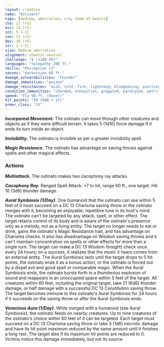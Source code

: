 ```yaml
---
layout: creature
name: "Ostinato"
tags: [medium, aberration, cr4, tome-of-beasts]
cha: 17 (+3)
wis: 12 (+1)
int: 5 (-3)
con: 15 (+2)
dex: 20 (+5)
str: 1 (-5)
size: Medium aberration
alignment: chaotic neutral
challenge: "4 (1100 XP)"
languages: "telepathy 200 ft."
skills: "Perception +3"
senses: "darkvision 60 ft."
damage_vulnerabilities: "thunder"
damage_immunities: "poison"
damage_resistances: "acid, cold, fire, lightning; bludgeoning, piercing, and slashing from nonmagical weapons"
condition_immunities: "charmed, exhaustion, grappled, paralyzed, petrified, poisoned, prone, restrained, unconscious"
speed: "fly 50 ft. (hover)"
hit_points: "39 (6d8 + 12)"
armor_class: "15"
---
```


***Incorporeal Movement.*** The ostinato can move through other creatures and objects as if they were difficult terrain. It takes 5 (1d10) force damage if it ends its turn inside an object.

***Invisibility.*** The ostinato is invisible as per a greater invisibility spell.

***Magic Resistance.*** The ostinato has advantage on saving throws against spells and other magical effects.

### Actions

***Multiattack.*** The ostinato makes two cacophony ray attacks.

***Cacophony Ray.*** Ranged Spell Attack: +7 to hit, range 60 ft., one target. Hit: 10 (3d6) thunder damage.

***Aural Symbiosis (1/Day).*** One humanoid that the ostinato can see within 5 feet of it must succeed on a DC 13 Charisma saving throw or the ostinato merges with it, becoming an enjoyable, repetitive tune in its host's mind. The ostinato can't be targeted by any attack, spell, or other effect. The target retains control of its body and is aware of the ostinato's presence only as a melody, not as a living entity. The target no longer needs to eat or drink, gains the ostinato's Magic Resistance trait, and has advantage on Charisma checks. It also has disadvantage on Wisdom saving throws and it can't maintain concentration on spells or other effects for more than a single turn. The target can make a DC 13 Wisdom (Insight) check once every 24 hours; on a success, it realizes that the music it hears comes from an external entity. The Aural Symbiosis lasts until the target drops to 0 hit points, the ostinato ends it as a bonus action, or the ostinato is forced out by a dispel evil and good spell or comparable magic. When the Aural Symbiosis ends, the ostinato bursts forth in a thunderous explosion of sound and reappears in an unoccupied space within 5 feet of the target. All creatures within 60 feet, including the original target, take 21 (6d6) thunder damage, or half damage with a successful DC 13 Constitution saving throw. The target becomes immune to this ostinato's Aural Symbiosis for 24 hours if it succeeds on the saving throw or after the Aural Symbiosis ends.

***Voracious Aura (1/Day).*** While merged with a humanoid (see Aural Symbiosis), the ostinato feeds on nearby creatures. Up to nine creatures of the ostinato's choice within 60 feet of it can be targeted. Each target must succeed on a DC 13 Charisma saving throw or take 3 (1d6) necrotic damage and have its hit point maximum reduced by the same amount until it finishes a long rest. The target dies if its maximum hit points are reduced to 0. Victims notice this damage immediately, but not its source.

